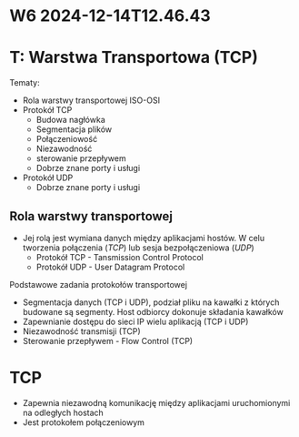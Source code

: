 W6 2024-12-14T12.46.43
========================
T: Warstwa Transportowa (TCP)
=
Tematy:
* Rola warstwy transportowej ISO-OSI
* Protokół TCP
    * Budowa nagłówka
    * Segmentacja plików
    * Połączeniowość
    * Niezawodność
    * sterowanie przepływem
    * Dobrze znane porty i usługi
* Protokół UDP
    * Dobrze znane porty i usługi

Rola warstwy transportowej
-
* Jej rolą jest wymiana danych między aplikacjami hostów. W celu tworzenia połączenia (_TCP_) lub sesja bezpołączeniowa (_UDP_)
    * Protokół TCP - Tansmission Control Protocol
    * Protokół UDP - User Datagram Protocol

Podstawowe zadania protokołów transportowej
* Segmentacja danych (TCP i UDP), podział pliku na kawałki z których budowane są segmenty. Host odbiorcy dokonuje składania kawałków
* Zapewnianie dostępu do sieci IP wielu aplikacją (TCP i UDP)
* Niezawodność transmisji (TCP)
* Sterowanie przepływem - Flow Control (TCP)

TCP
=
* Zapewnia niezawodną komunikację między aplikacjami uruchomionymi na odległych hostach
* Jest protokołem połączeniowym
